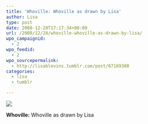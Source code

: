 ```yaml
---
title: 'Whoville: Whoville as drawn by Lisa'
author: Lisa
type: post
date: 2008-12-28T17:17:34+00:00
url: /2008/12/28/whoville-whoville-as-drawn-by-lisa/
wpo_campaignid:
  - 2
wpo_feedid:
  - 2
wpo_sourcepermalink:
  - http://lisablevins.tumblr.com/post/67169380
categories:
  - lisa
  - tumblr

---
```

![][1]

**Whoville:** Whoville as drawn by Lisa

 [1]: /wp-o-matic/cache/e59a1_xMgN4OQMFi1ied4gPYfUvAPgo1_500.jpg